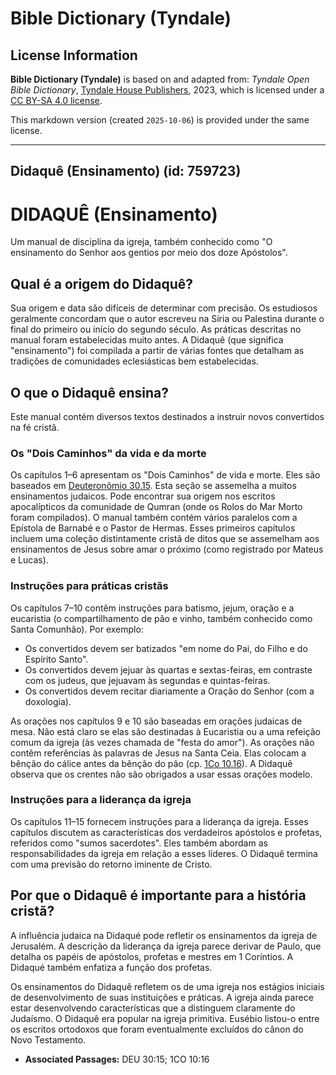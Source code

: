 # Bible Dictionary (Tyndale)

## License Information

**Bible Dictionary (Tyndale)** is based on and adapted from: _Tyndale Open Bible Dictionary_, [Tyndale House Publishers](https://tyndaleopenresources.com/), 2023, which is licensed under a [CC BY-SA 4.0 license](https://creativecommons.org/licenses/by-sa/4.0/legalcode.en).

This markdown version (created `2025-10-06`) is provided under the same license.



--------------------------------

## Didaquê (Ensinamento) (id: 759723)

DIDAQUÊ (Ensinamento)
=====================

Um manual de disciplina da igreja, também conhecido como "O ensinamento do Senhor aos gentios por meio dos doze Apóstolos".

Qual é a origem do Didaquê?
---------------------------

Sua origem e data são difíceis de determinar com precisão. Os estudiosos geralmente concordam que o autor escreveu na Síria ou Palestina durante o final do primeiro ou início do segundo século. As práticas descritas no manual foram estabelecidas muito antes. A Didaquê (que significa "ensinamento") foi compilada a partir de várias fontes que detalham as tradições de comunidades eclesiásticas bem estabelecidas.

O que o Didaquê ensina?
-----------------------

Este manual contém diversos textos destinados a instruir novos convertidos na fé cristã.

### Os "Dois Caminhos" da vida e da morte

Os capítulos 1–6 apresentam os "Dois Caminhos" de vida e morte. Eles são baseados em [Deuteronômio 30\.15](https://ref.ly/Deut30:15). Esta seção se assemelha a muitos ensinamentos judaicos. Pode encontrar sua origem nos escritos apocalípticos da comunidade de Qumran (onde os Rolos do Mar Morto foram compilados). O manual também contém vários paralelos com a Epístola de Barnabé e o Pastor de Hermas. Esses primeiros capítulos incluem uma coleção distintamente cristã de ditos que se assemelham aos ensinamentos de Jesus sobre amar o próximo (como registrado por Mateus e Lucas).

### Instruções para práticas cristãs

Os capítulos 7–10 contêm instruções para batismo, jejum, oração e a eucaristia (o compartilhamento de pão e vinho, também conhecido como Santa Comunhão). Por exemplo:

* Os convertidos devem ser batizados "em nome do Pai, do Filho e do Espírito Santo".
* Os convertidos devem jejuar às quartas e sextas\-feiras, em contraste com os judeus, que jejuavam às segundas e quintas\-feiras.
* Os convertidos devem recitar diariamente a Oração do Senhor (com a doxologia).

As orações nos capítulos 9 e 10 são baseadas em orações judaicas de mesa. Não está claro se elas são destinadas à Eucaristia ou a uma refeição comum da igreja (às vezes chamada de "festa do amor"). As orações não contêm referências às palavras de Jesus na Santa Ceia. Elas colocam a bênção do cálice antes da bênção do pão (cp. [1Co 10\.16](https://ref.ly/1Cor10:16)). A Didaquê observa que os crentes não são obrigados a usar essas orações modelo.

### Instruções para a liderança da igreja

Os capítulos 11–15 fornecem instruções para a liderança da igreja. Esses capítulos discutem as características dos verdadeiros apóstolos e profetas, referidos como "sumos sacerdotes". Eles também abordam as responsabilidades da igreja em relação a esses líderes. O Didaquê termina com uma previsão do retorno iminente de Cristo.

Por que o Didaquê é importante para a história cristã?
------------------------------------------------------

A influência judaica na Didaqué pode refletir os ensinamentos da igreja de Jerusalém. A descrição da liderança da igreja parece derivar de Paulo, que detalha os papéis de apóstolos, profetas e mestres em 1 Coríntios. A Didaqué também enfatiza a função dos profetas.

Os ensinamentos do Didaquê refletem os de uma igreja nos estágios iniciais de desenvolvimento de suas instituições e práticas. A igreja ainda parece estar desenvolvendo características que a distinguem claramente do Judaísmo. O Didaquê era popular na igreja primitiva. Eusébio listou\-o entre os escritos ortodoxos que foram eventualmente excluídos do cânon do Novo Testamento.

* **Associated Passages:** DEU 30:15; 1CO 10:16

